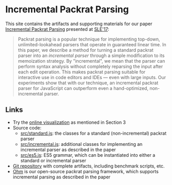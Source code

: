 # Incremental Packrat Parsing

This site contains the artifacts and supporting materials for our paper
[Incremental Packrat Parsing][paper] presented at [SLE'17][sle]:

> Packrat parsing is a popular technique for implementing top-down, unlimited-lookahead parsers that operate in guaranteed linear time. In this paper, we describe a method for turning a standard packrat parser into an _incremental parser_ through a simple modification to its memoization strategy. By "incremental", we mean that the parser can perform syntax analysis without completely reparsing the input after each edit operation. This makes packrat parsing suitable for interactive use in code editors and IDEs — even with large inputs. Our experiments show that with our technique, an incremental packrat parser for JavaScript can outperform even a hand-optimized, non-incremental parser.

## Links

- Try the [online visualization][online-viz] as mentioned in Section 3
- Source code:
  * [src/standard.js][standard]: the classes for a standard (non-incremental) packrat parser
  * [src/incremental.js][inc]: additional classes for implementing an incremental parser as described in the paper
  * [src/es5.js][es5]: ES5 grammar, which can be instantiated into either a standard or incremental parser
- [Git repository][repo] with complete artifacts, including benchmark scripts, etc.
- [Ohm][ohm] is our open-source packrat parsing framework, which supports incremental parsing as described in the paper

[paper]: https://ohmlang.github.io/pubs/sle2017/incremental-packrat-parsing.pdf
[sle]: https://conf.researchr.org/track/sle-2017/sle-2017-papers
[online-viz]: https://incremental-packrat.github.io/sle/memo-viz.html
[standard]: https://github.com/ohmlang/sle17/blob/master/src/standard.js
[inc]: https://github.com/ohmlang/sle17/blob/master/src/incremental.js
[es5]: https://github.com/ohmlang/sle17/blob/master/src/es5.js
[repo]: https://github.com/ohmlang/sle17
[ohm]: https://ohmlang.github.io/
